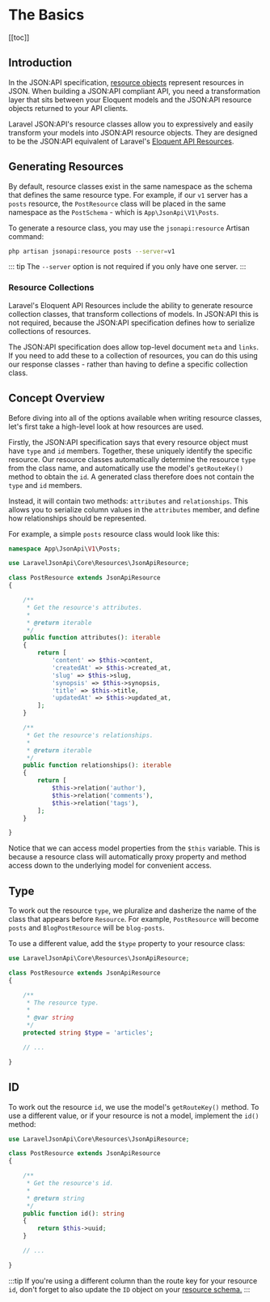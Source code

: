 # The Basics

[[toc]]

## Introduction

In the JSON:API specification, [resource objects](https://jsonapi.org/format/#document-resource-objects)
represent resources in JSON. When building a JSON:API compliant API, you
need a transformation layer that sits between your Eloquent models and the
JSON:API resource objects returned to your API clients.

Laravel JSON:API's resource classes allow you to expressively and easily
transform your models into JSON:API resource objects. They are designed to
be the JSON:API equivalent of Laravel's
[Eloquent API Resources](https://laravel.com/docs/eloquent-resources).

## Generating Resources

By default, resource classes exist in the same namespace as the schema that
defines the same resource type. For example, if our `v1` server has a
`posts` resource, the `PostResource` class will be placed in the same
namespace as the `PostSchema` - which is `App\JsonApi\V1\Posts`.

To generate a resource class, you may use the `jsonapi:resource` Artisan
command:

```bash
php artisan jsonapi:resource posts --server=v1
```

::: tip
The `--server` option is not required if you only have one server.
:::

### Resource Collections

Laravel's Eloquent API Resources include the ability to generate resource
collection classes, that transform collections of models. In JSON:API this
is not required, because the JSON:API specification defines how to serialize
collections of resources.

The JSON:API specification does allow top-level document `meta` and `links`.
If you need to add these to a collection of resources, you can do this using
our response classes - rather than having to define a specific collection
class.

## Concept Overview

Before diving into all of the options available when writing resource classes,
let's first take a high-level look at how resources are used.

Firstly, the JSON:API specification says that every resource object must have
`type` and `id` members. Together, these uniquely identify the specific
resource. Our resource classes automatically determine the resource `type`
from the class name, and automatically use the model's `getRouteKey()`
method to obtain the `id`. A generated class therefore does not contain
the `type` and `id` members.

Instead, it will contain two methods: `attributes` and `relationships`.
This allows you to serialize column values in the `attributes` member, and
define how relationships should be represented.

For example, a simple `posts` resource class would look like this:

```php
namespace App\JsonApi\V1\Posts;

use LaravelJsonApi\Core\Resources\JsonApiResource;

class PostResource extends JsonApiResource
{

    /**
     * Get the resource's attributes.
     *
     * @return iterable
     */
    public function attributes(): iterable
    {
        return [
            'content' => $this->content,
            'createdAt' => $this->created_at,
            'slug' => $this->slug,
            'synopsis' => $this->synopsis,
            'title' => $this->title,
            'updatedAt' => $this->updated_at,
        ];
    }

    /**
     * Get the resource's relationships.
     *
     * @return iterable
     */
    public function relationships(): iterable
    {
        return [
            $this->relation('author'),
            $this->relation('comments'),
            $this->relation('tags'),
        ];
    }

}
```

Notice that we can access model properties from the `$this` variable. This
is because a resource class will automatically proxy property and method
access down to the underlying model for convenient access.

## Type

To work out the resource `type`, we pluralize and dasherize the name of
the class that appears before `Resource`. For example, `PostResource` will
become `posts` and `BlogPostResource` will be `blog-posts`.

To use a different value, add the `$type` property to your resource class:

```php
use LaravelJsonApi\Core\Resources\JsonApiResource;

class PostResource extends JsonApiResource
{

    /**
     * The resource type.
     *
     * @var string
     */
    protected string $type = 'articles';

    // ...

}
```

## ID

To work out the resource `id`, we use the model's `getRouteKey()` method.
To use a different value, or if your resource is not a model, implement
the `id()` method:

```php
use LaravelJsonApi\Core\Resources\JsonApiResource;

class PostResource extends JsonApiResource
{

    /**
     * Get the resource's id.
     *
     * @return string
     */
    public function id(): string
    {
        return $this->uuid;
    }

    // ...

}
```

:::tip
If you're using a different column than the route key for your resource
`id`, don't forget to also update the `ID` object on your
[resource schema.](../schemas/identifier.md#column-name)
:::

